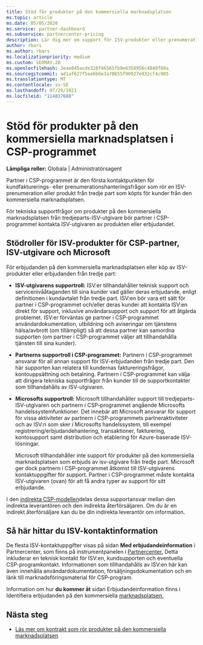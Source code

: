 ```yaml
---
title: Stöd för produkter på den kommersiella marknadsplatsen
ms.topic: article
ms.date: 05/05/2020
ms.service: partner-dashboard
ms.subservice: partnercenter-pricing
description: Lär dig mer om support för ISV-produkter eller prenumerationer från tredje part på CSP-programmets kommersiella marknadsplats.
author: rbars
ms.author: rbars
ms.localizationpriority: medium
ms.custom: SEOMAY.20
ms.openlocfilehash: 3eae845acde320f46565fb9e6358956c4840f80a
ms.sourcegitcommit: ad1af627f5ee6b6e3a70655f90927e932cf4c985
ms.translationtype: MT
ms.contentlocale: sv-SE
ms.lasthandoff: 07/29/2021
ms.locfileid: "114837688"
---
```

# <a name="support-for-commercial-marketplace-products-in-the-csp-program"></a>Stöd för produkter på den kommersiella marknadsplatsen i CSP-programmet


**Lämpliga roller:** Globala | Administratörsagent

Partner i CSP-programmet är den första kontaktpunkten för kundfakturerings- eller prenumerationshanteringsfrågor som rör en ISV-prenumeration eller produkt från tredje part som köpts för kunder från den kommersiella marknadsplatsen.

För tekniska supportfrågor om produkter på den kommersiella marknadsplatsen från tredjeparts-ISV-utgivare bör partner i CSP-programmet kontakta ISV-utgivaren av produkten eller erbjudandet.

## <a name="support-roles-of-isv-products-for-csp-partners-isv-publishers-and-microsoft"></a>Stödroller för ISV-produkter för CSP-partner, ISV-utgivare och Microsoft

För erbjudanden på den kommersiella marknadsplatsen eller köp av ISV-produkter eller erbjudanden från tredje part:

- **ISV-utgivarens supportroll:** ISV:er tillhandahåller teknisk support och servicenivååtaganden till sina kunder vad gäller deras erbjudande, enligt definitionen i kundavtalet från tredje part. ISV:en bör vara ett sätt för partner i CSP-programmet och/eller deras kunder att kontakta ISV:en direkt för support, inklusive användarsupport och support för att åtgärda problemet. ISV:er förväntas ge partner i CSP-programmet användardokumentation, utbildning och aviseringar om tjänstens hälsa/avbrott (om tillämpligt) så att dessa partner kan samordna supporten (om partner i CSP-programmet väljer att tillhandahålla tjänsten till sina kunder).

- **Partnerns supportroll i CSP-programmet:** Partnern i CSP-programmet ansvarar för all annan support för ISV-erbjudanden från tredje part. Den här supporten kan relatera till kundernas faktureringsfrågor, kontouppsättning och betalning. Partnern i CSP-programmet kan välja att dirigera tekniska supportfrågor från kunder till de supportkontakter som tillhandahålls av ISV-utgivaren.

- **Microsofts supportroll:** Microsoft tillhandahåller support till tredjeparts-ISV-utgivaren och partnern i CSP-programmet angående Microsofts handelssystemfunktioner. Det innebär att Microsoft ansvarar för support för vissa aktiviteter av partnern i CSP-programmets partneraktiviteter och av ISV:n som sker i Microsofts handelssystem, till exempel registrering/erbjudandehantering, transaktioner, fakturering, kontosupport samt distribution och etablering för Azure-baserade ISV-lösningar.

    Microsoft tillhandahåller inte support för produkter på den kommersiella marknadsplatsen som erbjuds av isv-utgivare från tredje part. Microsoft ger dock partnern i CSP-programmet åtkomst till ISV-utgivarens kontaktuppgifter för support. Partner i CSP-programmet måste kontakta ISV-utgivaren (ovan) för att få andra typer av support för sitt erbjudande.

I den [indirekta CSP-modellen](csp-overview.md#indirect-model)delas dessa supportansvar mellan den indirekta leverantören och den indirekta återförsäljaren. Om du är en indirekt återförsäljare kan du be din indirekta leverantör om information.

## <a name="how-to-find-isv-contact-information"></a>Så här hittar du ISV-kontaktinformation

De flesta ISV-kontaktuppgifter visas på sidan **Med erbjudandeinformation** i Partnercenter, som finns på instrumentpanelen i [Partnercenter.](https://partner.microsoft.com/dashboard) Detta inkluderar en teknisk kontakt för ISV:en, kundsupporten och eventuella CSP-programkontakt. Informationen som tillhandahålls av ISV:en här kan även innehålla användardokumentation, försäljningsdokumentation och en länk till marknadsföringsmaterial för CSP-program.

Information om hur **du kommer åt** sidan Erbjudandeinformation finns i Identifiera erbjudanden på den kommersiella [marknadsplatsen.](csp-commercial-marketplace-discover.md#view-marketplace-offers-in-partner-center)

## <a name="next-steps"></a>Nästa steg

- [Läs mer om kontrakt som rör produkter på den kommersiella marknadsplatsen](csp-commercial-marketplace-contracting.md)
